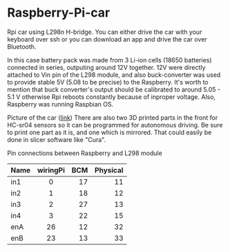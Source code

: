 # Raspberry-Pi-car
Rpi car using L298n H-bridge.
You can either drive the car with your keyboard over ssh or you can download an app and drive the car over Bluetooth.

In this case battery pack was made from 3 Li-ion cells (18650 batteries) connected in series, outputing around 12V together. 12V were directly attached to Vin pin of the L298 module, and also buck-converter was used to provide stable 5V (5.08 to be precise) to the Raspberry. It's worth to mention that buck converter's output should be calibrated to around 5.05 - 5.1 V otherwise Rpi reboots constantly because of inproper voltage. Also, Raspberry was running Raspbian OS.

Picture of the car (<a href="https://imgur.com/a/FI5trt0?fbclid=IwAR1l8s3ibRoFMvHX9asOz31bh5_jKTPcRrNeI7DT6ocMPM4hWfHQ9kSA5Qg" target="_blank">link<a/>) There are also two 3D printed parts in the front for HC-sr04 sensors so it can be programmed for autonomous driving. Be sure to print one part as it is, and one which is mirrored. That could easily be done in slicer software like "Cura". 

Pin connections between Raspberry and L298 module

| Name | wiringPi | BCM	  | Physical |
| ---  |:--------:| -----:| --------:| 
| in1  | 0        | 17 	  | 11       |
| in2  | 1  	  | 18 	  | 12       | 
| in3  | 2  	  | 27 	  | 13       | 
| in4  | 3  	  | 22    | 15       |
| enA  | 26 	  | 12    | 32       | 
| enB  | 23 	  | 13    | 33       | 

